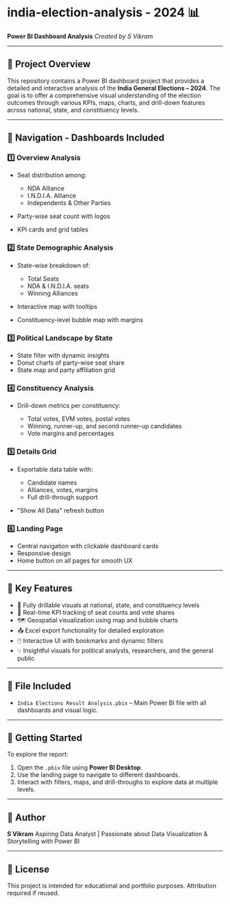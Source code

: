 # india-election-analysis - 2024 📊

**Power BI Dashboard Analysis**
*Created by S Vikram*

---

## 📁 Project Overview

This repository contains a Power BI dashboard project that provides a detailed and interactive analysis of the **India General Elections – 2024**. The goal is to offer a comprehensive visual understanding of the election outcomes through various KPIs, maps, charts, and drill-down features across national, state, and constituency levels.

---

## 🧭 Navigation - Dashboards Included

### 1️⃣ **Overview Analysis**

* Seat distribution among:

  * NDA Alliance
  * I.N.D.I.A. Alliance
  * Independents & Other Parties
* Party-wise seat count with logos
* KPI cards and grid tables

### 2️⃣ **State Demographic Analysis**

* State-wise breakdown of:

  * Total Seats
  * NDA & I.N.D.I.A. seats
  * Winning Alliances
* Interactive map with tooltips
* Constituency-level bubble map with margins

### 3️⃣ **Political Landscape by State**

* State filter with dynamic insights
* Donut charts of party-wise seat share
* State map and party affiliation grid

### 4️⃣ **Constituency Analysis**

* Drill-down metrics per constituency:

  * Total votes, EVM votes, postal votes
  * Winning, runner-up, and second runner-up candidates
  * Vote margins and percentages

### 5️⃣ **Details Grid**

* Exportable data table with:

  * Candidate names
  * Alliances, votes, margins
  * Full drill-through support
* "Show All Data" refresh button

### 6️⃣ **Landing Page**

* Central navigation with clickable dashboard cards
* Responsive design
* Home button on all pages for smooth UX

---

## 📌 Key Features

* 🔎 Fully drillable visuals at national, state, and constituency levels
* 🧮 Real-time KPI tracking of seat counts and vote shares
* 🗺️ Geospatial visualization using map and bubble charts
* 📤 Excel export functionality for detailed exploration
* 🖱️ Interactive UI with bookmarks and dynamic filters
* 💡 Insightful visuals for political analysts, researchers, and the general public

---

## 📂 File Included

* `India Elections Result Analysis.pbix` – Main Power BI file with all dashboards and visual logic.

---

## 🚀 Getting Started

To explore the report:

1. Open the `.pbix` file using **Power BI Desktop**.
2. Use the landing page to navigate to different dashboards.
3. Interact with filters, maps, and drill-throughs to explore data at multiple levels.

---

## 👤 Author

**S Vikram**
Aspiring Data Analyst | Passionate about Data Visualization & Storytelling with Power BI

---

## 📜 License

This project is intended for educational and portfolio purposes. Attribution required if reused.
